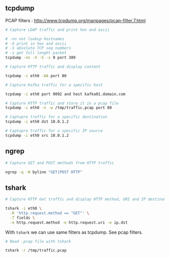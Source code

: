
## tcpdump

PCAP filters : http://www.tcpdump.org/manpages/pcap-filter.7.html

```bash
# Capture LDAP traffic and print hex and ascii

# -nn not lookup hostnames
# -X print in hex and ascii
# -S absolute TCP seq numbers
# -s get full lenght packet
tcpdump -nn -X -S -s 0 port 389
```

```bash
# Capture HTTP traffic and display content

tcpdump -i eth0 -AA port 80
```

```bash
# Capture Kafka traffic for a specific host

tcpdump -i eth0 port 9092 and host kafka01.domain.com
```

```bash
# Capture HTTP traffic and store it in a pcap file
tcpdump -i eth0 -n -w /tmp/traffic.pcap port 80
```

```bash
# Captupre traffic for a specific destination
tcpdump -i eth0 dst 10.0.1.2
```

```bash
# Captupre traffic for a specific IP source
tcpdump -i eth0 src 10.0.1.2
```

## ngrep

```bash
# Capture GET and POST methods from HTTP traffic

ngrep -q -W byline "GET|POST HTTP"
```

## tshark

```bash
# Capture HTTP Get traffic and display HTTP method, URI and IP destination

tshark -i eth0 \
  -R 'http.request.method == "GET"' \
  -T fields \
  -e http.request.method -e http.request.uri -e ip.dst
```

With `tshark` we can use same filters as tcpdump. See pcap filters.

```bash
# Read .pcap file with tshark

tshark -r /tmp/traffic.pcap
```
